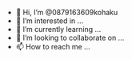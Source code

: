 - 👋 Hi, I’m @0879163609kohaku
- 👀 I’m interested in ...
- 🌱 I’m currently learning ...
- 💞️ I’m looking to collaborate on ...
- 📫 How to reach me ...

<!---
0879163609kohaku/0879163609kohaku is a ✨ special ✨ repository because its `README.md` (this file) appears on your GitHub profile.
You can click the Preview link to take a look at your changes.
--->
